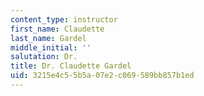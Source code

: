 ```yaml
---
content_type: instructor
first_name: Claudette
last_name: Gardel
middle_initial: ''
salutation: Dr.
title: Dr. Claudette Gardel
uid: 3215e4c5-5b5a-07e2-c069-589bb857b1ed
---
```

